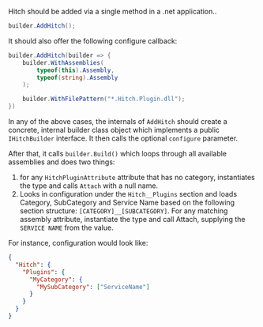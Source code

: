 Hitch should be added via a single method in a .net application..

```csharp
builder.AddHitch();
```

It should also offer the following configure callback:

```csharp
builder.AddHitch(builder => {
    builder.WithAssemblies(
        typeof(this).Assembly,
        typeof(string).Assembly
    );

    builder.WithFilePattern("*.Hitch.Plugin.dll");
})
```

In any of the above cases, the internals of `AddHitch` should create a concrete, internal builder class object which implements a public `IHitchBuilder` interface. It then calls the optional `configure` parameter.

After that, it calls `builder.Build()` which loops through all available assemblies and does two things:

1. for any `HitchPluginAttribute` attribute that has no category, instantiates the type and calls `Attach` with a null name.
2. Looks in configuration under the `Hitch__Plugins` section and loads Category, SubCategory and Service Name based on the following section structure: `[CATEGORY]__[SUBCATEGORY]`. For any matching assembly attribute, instantiate the type and call Attach, supplying the `SERVICE NAME` from the value.

For instance, configuration would look like:

```json
{
  "Hitch": {
    "Plugins": {
      "MyCategory": {
        "MySubCategory": ["ServiceName"]
      }
    }
  }
}
```
